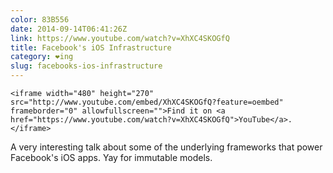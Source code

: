 ```yaml
---
color: 83B556
date: 2014-09-14T06:41:26Z
link: https://www.youtube.com/watch?v=XhXC4SKOGfQ
title: Facebook's iOS Infrastructure
category: ❤ing
slug: facebooks-ios-infrastructure
---
```


<div class="large embed video youtube">
    <style type="text/css" scoped>
        .embed:after {
            padding-top: 56.25% !important;
        }
    </style>

    <iframe width="480" height="270" src="http://www.youtube.com/embed/XhXC4SKOGfQ?feature=oembed" frameborder="0" allowfullscreen="">Find it on <a href="https://www.youtube.com/watch?v=XhXC4SKOGfQ">YouTube</a>.</iframe>
</div>

A very interesting talk about some of the underlying frameworks that power
Facebook's iOS apps. Yay for immutable models.
